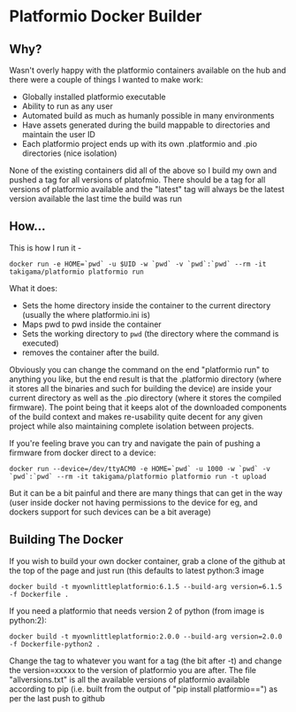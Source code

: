 # Platformio Docker Builder

## Why?

Wasn't overly happy with the platformio containers available on the hub and there were a couple of things I wanted to make work:

 * Globally installed platformio executable
 * Ability to run as any user
 * Automated build as much as humanly possible in many environments
 * Have assets generated during the build mappable to directories and maintain the user ID
 * Each platformio project ends up with its own .platformio and .pio directories (nice isolation)

None of the existing containers did all of the above so I build my own and pushed a tag for all versions of platofmio. There should
be a tag for all versions of platformio available and the "latest" tag will always be the latest version available the last time
the build was run

## How...

This is how I run it - 
```
docker run -e HOME=`pwd` -u $UID -w `pwd` -v `pwd`:`pwd` --rm -it takigama/platformio platformio run
```

What it does:

 * Sets the home directory inside the container to the current directory (usually the where platformio.ini is)
 * Maps pwd to pwd inside the container
 * Sets the working directory to `pwd` (the directory where the command is executed)
 * removes the container after the build.

Obviously you can change the command on the end "platformio run" to anything you like, but the end result is that
the .platformio directory (where it stores all the binaries and such for building the device) are inside your current
directory as well as the .pio directory (where it stores the compiled firmware). The point being that it keeps alot of
the downloaded components of the build context and makes re-usability quite decent for any given project while also 
maintaining complete isolation between projects. 


If you're feeling brave you can try and navigate the pain of pushing a firmware from docker direct to a device:

```
docker run --device=/dev/ttyACM0 -e HOME=`pwd` -u 1000 -w `pwd` -v `pwd`:`pwd` --rm -it takigama/platformio platformio run -t upload
```

But it can be a bit painful and there are many things that can get in the way (user inside docker not having permissions to the
device for eg, and dockers support for such devices can be a bit average)

## Building The Docker 

If you wish to build your own docker container, grab a clone of the github at the top of the page and just run (this defaults to latest
python:3 image

```
docker build -t myownlittleplatformio:6.1.5 --build-arg version=6.1.5 -f Dockerfile .
```

If you need a platformio that needs version 2 of python (from image is python:2):

```
docker build -t myownlittleplatformio:2.0.0 --build-arg version=2.0.0 -f Dockerfile-python2 .
```


Change the tag to whatever you want for a tag (the bit after -t) and change the version=xxxxx to the version of platformio you are after.
The file "allversions.txt" is all the available versions of platformio available according to pip (i.e. built from the output of
"pip install platformio==") as per the last push to github
